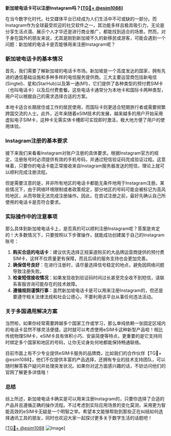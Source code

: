 **新加坡电话卡可以注册Instagram吗？[[TG💪+ @esim1088](https://t.me/s/esim1088)]**

在当今数字化时代，社交媒体平台已经成为人们生活中不可或缺的一部分。而Instagram作为全球最受欢迎的社交软件之一，其功能多样且极具吸引力，无论是分享生活点滴、展示个人才华还是进行商业推广，都能找到适合的场景。然而，对于身在国外的朋友来说，尤其是刚到新加坡不久的新移民或游客，可能会遇到一个问题：新加坡的电话卡是否能够用来注册Instagram呢？

### 新加坡电话卡的基本情况

首先，我们需要了解新加坡的电话卡市场。新加坡是一个高度发达的国家，拥有先进的通信基础设施和多种多样的电信服务提供商。三大主要运营商包括新电信(Singtel)、星和(StarHub)以及第一通(M1)，它们提供了各种类型的预付费SIM卡（也叫电话卡）以及后付费套餐。这些电话卡通常分为本地卡和国际卡两种类型，用户可以根据自己的需求选择合适的方案。

本地卡适合长期居住或工作的居民使用，而国际卡则更适合短期旅行者或需要频繁跨国交流的人士。此外，近年来随着eSIM技术的发展，越来越多的用户开始采用虚拟电子SIM卡，这种卡无需实体卡槽即可实现即时激活，极大地方便了用户的使用体验。

### Instagram注册的基本要求

接下来我们来看看Instagram对账户注册的具体要求。根据Instagram官方的规定，注册账号时必须提供有效的手机号码，并通过短信验证码完成验证过程。这意味着，只要你的电话卡能正常接收来自Instagram服务器发送的短信，理论上就可以顺利完成注册流程。

但是需要注意的是，并非所有地区的电话卡都能无条件地用于Instagram注册。某些情况下，由于网络环境限制或者政策规定，部分地区的号码可能会被标记为高风险地区，从而导致无法完成注册操作。因此，在尝试注册之前，最好先确认自己所使用的电话卡是否符合要求。

### 实际操作中的注意事项

那么具体到新加坡电话卡上，是否真的可以顺利注册Instagram呢？答案是肯定的！大多数情况下，只要按照以下步骤操作，就能成功创建属于自己的Instagram账号：

1. **购买合适的电话卡**：建议优先选择正规渠道购买的大品牌运营商提供的预付费SIM卡，这样不仅质量更有保障，而且后续的服务支持也会更加完善。
2. **确保信号良好**：在进行注册时，请尽量选择信号稳定的地点，避免因网络问题导致注册失败。
3. **检查短信接收情况**：如果发现收到验证码时间过长甚至完全收不到短信，请联系客服咨询可能存在的技术故障。
4. **遵循规则谨慎行事**：虽然新加坡电话卡是可以用来注册Instagram的，但还是要遵守相关法律法规和社会公德心，不要利用该平台从事任何违法活动。

### 关于多国通用解决方案

当然啦，如果你经常需要跨越多个国家工作或学习，那么单纯依赖一张固定区域内的电话卡显然不够灵活便捷。这时就可以考虑使用eSIM卡这种新型产品啦！相比传统物理SIM卡，eSIM卡具有体积小巧、安装简便等特点，更重要的是它支持同时绑定多个国家和地区的号码，让你无论身处何地都能保持畅通联络。

目前市面上有不少专业提供eSIM卡服务的品牌商，比如我们的合作伙伴【TG💪+ @esim1088】，他们不仅提供丰富的产品选择，还拥有专业的技术支持团队，可以随时解答客户疑问并处理突发状况。如果你对这方面感兴趣的话，不妨访问他们的官网了解更多详情哦！

### 总结

综上所述，新加坡电话卡确实是可以用来注册Instagram的，只要你选择了合适的产品并且遵循正确的操作流程。不过考虑到实际应用场景的变化莫测，采用更为智能高效的eSIM卡无疑是一个明智之举。希望本文能够帮助到那些正在纠结如何选择通讯工具的朋友，同时也欢迎大家一起探讨更多关于数字生活的话题吧！

[[TG💪+ @esim1088](https://t.me/s/esim1088) ![Image](https://i.postimg.cc/4NQfJmqS/Snipaste-2025-05-13-00-14-12.png)]